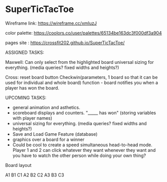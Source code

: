 # SuperTicTacToe

Wireframe link: https://wireframe.cc/xmIuzJ

color palette: https://coolors.co/user/palettes/65134be163dc3f000df3a904

pages site : https://crossfit202.github.io/SuperTicTacToe/

ASSIGNED TASKS: 

Maxwell: 
Can only select from the highlighted board
universal sizing for everything. (media queries? fixed widths and heights?)

Cross:
reset board button
Checkwin(parameters, 1 board so that it can be used for individual and whole board) function - board notifies you when a player has won the board. 


UPCOMING TASKS: 

- general animation and asthetics. 
- scoreboard displays and counters. "_____ has won" (storing variables with player names)
- universal sizing for everything. (media queries? fixed widths and heights?)
- Save and Load Game Feature (database)
- graphics over a board for a winner
- Could be cool to create a speed simultaneous head-to-head mode. Player 1 and 2 can click whatever they want whenever they want and you have to watch the other person while doing your own thing? 


Board layout

A1 B1 C1
A2 B2 C2
A3 B3 C3